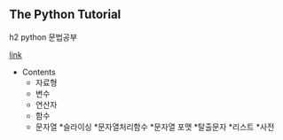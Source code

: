## The Python Tutorial 
h2 python 문법공부

[link](https://www.youtube.com/watch?v=kWiCuklohdY&list=TLPQMzEwMTIwMjJlJNQxzfaSbg&index=1)

* Contents
  * 자료형 
  * 변수
  * 연산자
  * 함수 
  * 문자열
    *슬라이싱
    *문자열처리함수
    *문자열 포맷 
    *탈출문자
  *리스트
  *사전
 

